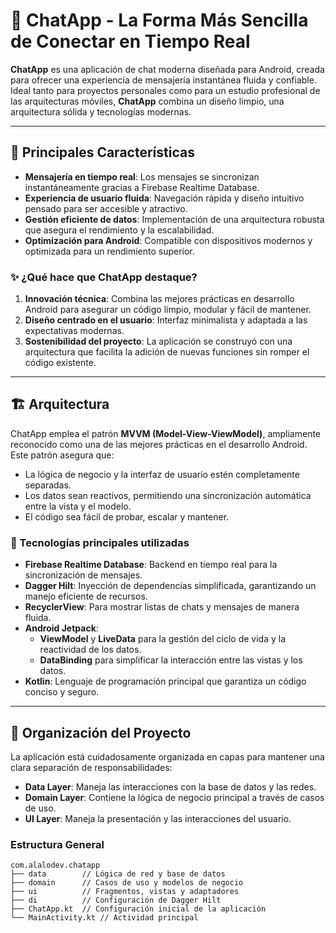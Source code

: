 # 📱 ChatApp - La Forma Más Sencilla de Conectar en Tiempo Real

**ChatApp** es una aplicación de chat moderna diseñada para Android, creada para ofrecer una experiencia de mensajería instantánea fluida y confiable. Ideal tanto para proyectos personales como para un estudio profesional de las arquitecturas móviles, **ChatApp** combina un diseño limpio, una arquitectura sólida y tecnologías modernas.

---

## 🌟 Principales Características

- **Mensajería en tiempo real**: Los mensajes se sincronizan instantáneamente gracias a Firebase Realtime Database.
- **Experiencia de usuario fluida**: Navegación rápida y diseño intuitivo pensado para ser accesible y atractivo.
- **Gestión eficiente de datos**: Implementación de una arquitectura robusta que asegura el rendimiento y la escalabilidad.
- **Optimización para Android**: Compatible con dispositivos modernos y optimizada para un rendimiento superior.

### ✨ ¿Qué hace que ChatApp destaque?

1. **Innovación técnica**: Combina las mejores prácticas en desarrollo Android para asegurar un código limpio, modular y fácil de mantener.
2. **Diseño centrado en el usuario**: Interfaz minimalista y adaptada a las expectativas modernas.
3. **Sostenibilidad del proyecto**: La aplicación se construyó con una arquitectura que facilita la adición de nuevas funciones sin romper el código existente.

---

## 🏗️ Arquitectura

ChatApp emplea el patrón **MVVM (Model-View-ViewModel)**, ampliamente reconocido como una de las mejores prácticas en el desarrollo Android. Este patrón asegura que:

- La lógica de negocio y la interfaz de usuario estén completamente separadas.
- Los datos sean reactivos, permitiendo una sincronización automática entre la vista y el modelo.
- El código sea fácil de probar, escalar y mantener.

### 🔧 Tecnologías principales utilizadas

- **Firebase Realtime Database**: Backend en tiempo real para la sincronización de mensajes.
- **Dagger Hilt**: Inyección de dependencias simplificada, garantizando un manejo eficiente de recursos.
- **RecyclerView**: Para mostrar listas de chats y mensajes de manera fluida.
- **Android Jetpack**:
  - **ViewModel** y **LiveData** para la gestión del ciclo de vida y la reactividad de los datos.
  - **DataBinding** para simplificar la interacción entre las vistas y los datos.
- **Kotlin**: Lenguaje de programación principal que garantiza un código conciso y seguro.

---

## 📂 Organización del Proyecto

La aplicación está cuidadosamente organizada en capas para mantener una clara separación de responsabilidades:

- **Data Layer**: Maneja las interacciones con la base de datos y las redes.
- **Domain Layer**: Contiene la lógica de negocio principal a través de casos de uso.
- **UI Layer**: Maneja la presentación y las interacciones del usuario.

### Estructura General

```plaintext
com.alalodev.chatapp
├── data        // Lógica de red y base de datos
├── domain      // Casos de uso y modelos de negocio
├── ui          // Fragmentos, vistas y adaptadores
├── di          // Configuración de Dagger Hilt
├── ChatApp.kt  // Configuración inicial de la aplicación
└── MainActivity.kt // Actividad principal
